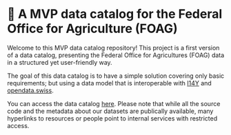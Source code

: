 # 📒 A MVP data catalog for the Federal Office for Agriculture (FOAG)

Welcome to this MVP data catalog repository! This project is a first version of a data catalog, presenting the Federal Office for Agricultures (FOAG) data in a structured yet user-friendly way.

The goal of this data catalog is to have a simple solution covering only basic requirements; but using a data model that is interoperable with [I14Y](https://www.i14y.admin.ch/) and [opendata.swiss](https://opendata.swiss).

You can access the data catalog [here](https://blw-ofag-ufag.github.io/data-catalog/index.html?lang=de&sort=issued-desc). Please note that while all the source code and the metadata about our datasets are publically available, many hyperlinks to resources or people point to internal services with restricted access.
